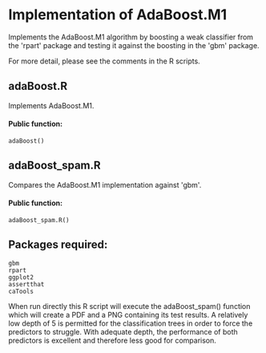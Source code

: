 # Implementation of AdaBoost.M1

Implements the AdaBoost.M1 algorithm by boosting a weak classifier from the 'rpart' package and
testing it against the boosting in the 'gbm' package.

For more detail, please see the comments in the R scripts.

## adaBoost.R

Implements AdaBoost.M1.

#### Public function:
	adaBoost()

## adaBoost_spam.R

Compares the AdaBoost.M1 implementation against 'gbm'.

#### Public function:
	adaBoost_spam.R()

## Packages required:
	gbm
	rpart
	ggplot2
	assertthat
	caTools

When run directly this R script will execute the adaBoost_spam() function which will create a PDF
and a PNG containing its test results.  A relatively low depth of 5 is permitted for the classification
trees in order to force the predictors to struggle.  With adequate depth, the performance of both predictors is
excellent and therefore less good for comparison.
